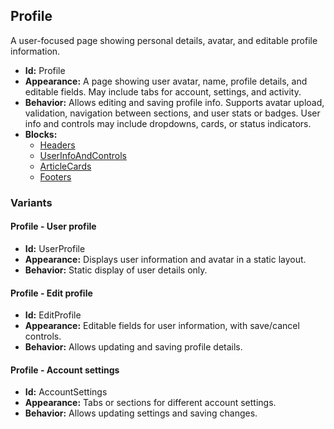 ## Profile
A user-focused page showing personal details, avatar, and editable profile information.
- **Id:** Profile
- **Appearance:** A page showing user avatar, name, profile details, and editable fields. May include tabs for account, settings, and activity.
- **Behavior:** Allows editing and saving profile info. Supports avatar upload, validation, navigation between sections, and user stats or badges. User info and controls may include dropdowns, cards, or status indicators.
- **Blocks:**
  - [Headers](../blocks/Headers.md)
  - [UserInfoAndControls](../blocks/UserInfoAndControls.md)
  - [ArticleCards](../blocks/ArticleCards.md)
  - [Footers](../blocks/Footers.md)
### Variants
#### Profile - **User profile**
- **Id:** UserProfile
- **Appearance:** Displays user information and avatar in a static layout.
- **Behavior:** Static display of user details only.
#### Profile - **Edit profile**
- **Id:** EditProfile
- **Appearance:** Editable fields for user information, with save/cancel controls.
- **Behavior:** Allows updating and saving profile details.
#### Profile - **Account settings**
- **Id:** AccountSettings
- **Appearance:** Tabs or sections for different account settings.
- **Behavior:** Allows updating settings and saving changes.
